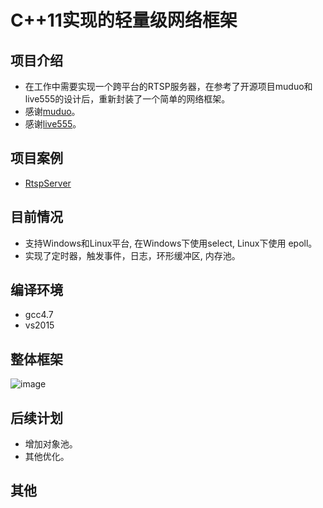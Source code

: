 # C++11实现的轻量级网络框架

项目介绍
-
* 在工作中需要实现一个跨平台的RTSP服务器，在参考了开源项目muduo和live555的设计后，重新封装了一个简单的网络框架。
* 感谢[muduo](https://github.com/PHZ76/RtspServer)。
* 感谢[live555](https://github.com/chenshuo/muduo)。

项目案例
- 
* [RtspServer](https://github.com/PHZ76/RtspServer)

目前情况
-
* 支持Windows和Linux平台, 在Windows下使用select, Linux下使用 epoll。
* 实现了定时器，触发事件，日志，环形缓冲区, 内存池。

编译环境
-
* gcc4.7
* vs2015

整体框架
- 
![image](https://github.com/PHZ76/xop/blob/master/pic/1.pic.jpg) 

后续计划
-
* 增加对象池。
* 其他优化。

其他
-

